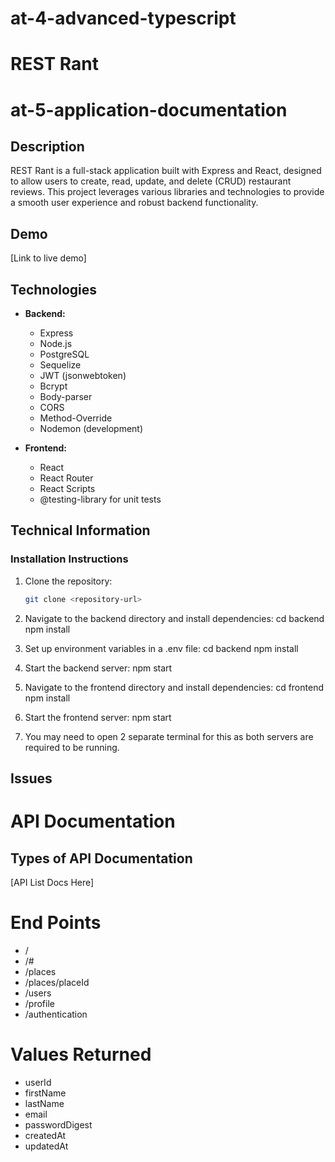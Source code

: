 # at-4-advanced-typescript

# REST Rant

# at-5-application-documentation

## Description
REST Rant is a full-stack application built with Express and React, designed to allow users to create, read, update, and delete (CRUD) restaurant reviews. This project leverages various libraries and technologies to provide a smooth user experience and robust backend functionality.

## Demo
[Link to live demo]

## Technologies
- **Backend:**
  - Express
  - Node.js
  - PostgreSQL
  - Sequelize
  - JWT (jsonwebtoken)
  - Bcrypt
  - Body-parser
  - CORS
  - Method-Override
  - Nodemon (development)

- **Frontend:**
  - React
  - React Router
  - React Scripts
  - @testing-library for unit tests

## Technical Information

### Installation Instructions
1. Clone the repository:
   ```bash
   git clone <repository-url>

2. Navigate to the backend directory and install dependencies:
    cd backend
    npm install

3. Set up environment variables in a .env file:
    cd backend
npm install

4. Start the backend server:
    npm start

5. Navigate to the frontend directory and install dependencies:
    cd frontend
    npm install

6. Start the frontend server:
    npm start

7. You may need to open 2 separate terminal for this as both servers are required to be running.

## Issues



# API Documentation

## Types of API Documentation

[API List Docs Here]

# End Points 

*   /
*   /#
*   /places
*   /places/placeId
*   /users
*   /profile
*   /authentication

# Values Returned 

*  userId
*  firstName
*  lastName
*  email
*  passwordDigest
*  createdAt
*  updatedAt
